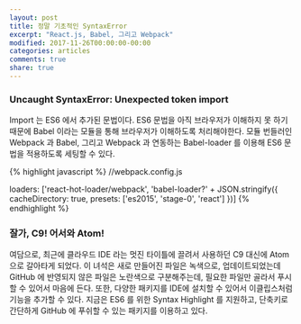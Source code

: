 ```yaml
---
layout: post
title: 정말 기초적인 SyntaxError
excerpt: "React.js, Babel, 그리고 Webpack"
modified: 2017-11-26T00:00:00-00:00
categories: articles
comments: true
share: true
---
```


### Uncaught SyntaxError: Unexpected token import

Import 는 ES6 에서 추가된 문법이다. ES6 문법을 아직 브라우저가 이해하지 못 하기 때문에 Babel 이라는 모듈을 통해 브라우저가 이해하도록 처리해야한다. 모듈 번들러인 Webpack 과 Babel, 그리고 Webpack 과 연동하는 Babel-loader 를 이용해 ES6 문법을 적용하도록 세팅할 수 있다.

{% highlight javascript %}
  //webpack.config.js

  loaders: ['react-hot-loader/webpack', 'babel-loader?' + JSON.stringify({
    cacheDirectory: true,
    presets: ['es2015', 'stage-0', 'react']
  })]
{% endhighlight %}

### 잘가, C9! 어서와 Atom!

여담으로, 최근에 클라우드 IDE 라는 멋진 타이틀에 끌려서 사용하던 C9 대신에 Atom 으로 갈아타게 되었다. 이 녀석은 새로 만들어진 파일은 녹색으로, 업데이트되었는데 GitHub 에 반영되지 않은 파일은 노란색으로 구분해주는데, 필요한 파일만 골라서 푸시할 수 있어서 마음에 든다. 또한, 다양한 패키지를 IDE에 설치할 수 있어서 이클립스처럼 기능을 추가할 수 있다. 지금은 ES6 를 위한 Syntax Highlight 를 지원하고, 단축키로 간단하게 GitHub 에 푸쉬할 수 있는 패키지를 이용하고 있다.
